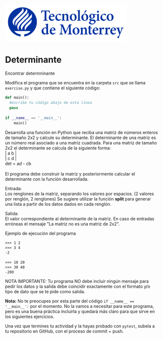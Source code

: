 ![Tec de Monterrey](../../images/logotecmty.png)
# Determinante
Encontrar determninante

Modifica el programa que se encuentra en la carpeta `src` que se llama `exercise.py` y que contiene el siguiente código:

```python
def main():
  #escribe tu código abajo de esta línea
  pass

if __name__ == '__main__':
    main()
```

Desarrolla una función en Python que reciba  una matriz de números enteros de tamaño 2x2 y calcule su determinante.
El determinante de una matriz es un número real asociado a una matriz cuadrada. 
Para una matriz de tamaño 2x2 el determinante se calcula de la siguiente forma:
<br>
 | a   b |
 <br>
 | c   d |
 <br>
det = a*d - c*b
<br><br>
El programa debe construir la matriz y posteriormente calcular el determinante con la función desarrollada. 

Entrada: <br>
Los renglones de la matriz, separando los valores por espacios. (2 valores por renglón, 2 renglones)
Se sugiere utilizar la función <b>split</b> para generar una lista a partir de los datos dados en cada renglón.<br>

Salida: <br>
El valor correspondiente al determinante de la matriz.  En caso de entradas erróneas el mensaje "La matriz no es una matriz de 2x2".<br>

Ejemplo de ejecución del programa<br>
```
>>> 1 2
>>> 3 4
-2

>>> 10 20
>>> 30 40
-200

```

NOTA IMPORTANTE: Tu programa NO debe incluir ningún mensaje para pedir los datos y la salida debe coincidir exactamente con el formato y/o tipo de dato que se te pide como salida.

**Nota:** No te preocupes por esta parte del código `if __name__ == '__main__':` por el momento. No la vamos a necesitar para este programa, pero es una buena práctica incluirla y quedará más claro para que sirve en los siguientes ejercicios.

Una vez que termines tu actividad y la hayas probado con `pytest`, subela a tu repositorio en GitHub, con el proceso de commit + push.
